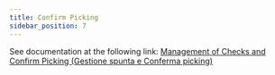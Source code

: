 ```yaml
---
title: Confirm Picking
sidebar_position: 7
---
```


See documentation at the following link: [Management of Checks and Confirm Picking (Gestione spunta e Conferma picking)](/docs/logistics/wms/sales/check-row-menagement)